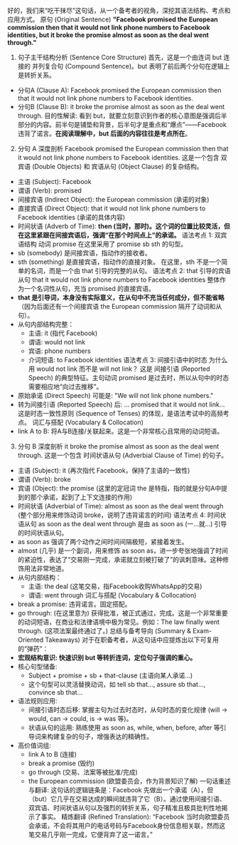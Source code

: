 好的，我们来“吃干抹尽”这句话，从一个备考者的视角，深挖其语法结构、考点和应用方式。
原句 (Original Sentence)
**"Facebook promised the European commission then that it would not link phone numbers to Facebook identities, but it broke the promise almost as soon as the deal went through."**

1. 句子主干结构分析 (Sentence Core Structure)
首先，这是一个由连词 but 连接的 并列复合句 (Compound Sentence)。but 表明了前后两个分句在逻辑上是转折关系。
 * 分句A (Clause A): Facebook promised the European commission then that it would not link phone numbers to Facebook identities.
 * 分句B (Clause B): it broke the promise almost as soon as the deal went through.
目的性解读: 看到 but，就要立刻意识到作者的核心意图是强调后半部分的内容。前半句是铺垫和背景，后半句才是重点和“爆点”——Facebook违背了诺言。**在阅读理解中，but 后面的内容往往是考点所在**。
2. 分句 A 深度剖析
Facebook promised the European commission then that it would not link phone numbers to Facebook identities.
这是一个包含 双宾语 (Double Objects) 和 宾语从句 (Object Clause) 的复杂结构。
 * 主语 (Subject): Facebook
 * 谓语 (Verb): promised
 * 间接宾语 (Indirect Object): the European commission (承诺的对象)
 * 直接宾语 (Direct Object): that it would not link phone numbers to Facebook identities (承诺的具体内容)
 * 时间状语 (Adverb of Time): **then (当时，那时)。这个词的位置比较灵活，但在这里紧跟在间接宾语后，强调“在那个时间点上”的承诺。**
语法考点 1: 双宾语结构
动词 promise 在这里采用了 promise sb sth 的句型。
 * sb (somebody) 是间接宾语，指动作的接收者。
 * sth (something) 是直接宾语，指动作的直接对象。
   在这里，sth 不是一个简单的名词，而是一个由 that 引导的完整的从句。
   语法考点 2: that 引导的宾语从句
   that it would not link phone numbers to Facebook identities 整体作为一个名词性从句，充当 promised 的直接宾语。
 * **that 是引导词，本身没有实际意义，在从句中不充当任何成分，但不能省略**（因为后面还有一个间接宾语 the European commission 隔开了动词和从句）。
 * 从句内部结构完整：
   * 主语: it (指代 Facebook)
   * 谓语: would not link
   * 宾语: phone numbers
   * 介词短语: to Facebook identities
   语法考点 3: 间接引语中的时态
   为什么用 would not link 而不是 will not link？
   这是 间接引语 (Reported Speech) 的典型特征。主句动词 promised 是过去时，所以从句中的时态需要相应地“向过去推移”。
 * 原始承诺 (Direct Speech) 可能是: "We will not link phone numbers."
 * 转为间接引语 (Reported Speech) 后: ... promised that it would not link...
   这是时态一致性原则 (Sequence of Tenses) 的体现，是语法考试中的高频考点。
   词汇与搭配 (Vocabulary & Collocation)
 * link A to B: 将A与B连接/关联起来。这是一个非常核心且常用的动词短语。
3. 分句 B 深度剖析
it broke the promise almost as soon as the deal went through.
这是一个包含 时间状语从句 (Adverbial Clause of Time) 的句子。
 * 主语 (Subject): it (再次指代 Facebook，保持了主语的一致性)
 * 谓语 (Verb): broke
 * 宾语 (Object): the promise (这里的定冠词 the 是特指，指的就是分句A中提到的那个承诺，起到了上下文连接的作用)
 * 时间状语 (Adverbial of Time): almost as soon as the deal went through (整个部分用来修饰动词 broke，说明了违背诺言的时间)
语法考点 4: 时间状语从句
as soon as the deal went through 是由 as soon as (一...就...) 引导的时间状语从句。
 * as soon as 强调了两个动作之间时间间隔极短，紧接着发生。
 * almost (几乎) 是一个副词，用来修饰 as soon as，进一步夸张地强调了时间的紧迫性，表达了“交易刚一完成，承诺就立刻被打破了”的讽刺意味。这种修饰用法非常地道。
 * 从句内部结构：
   * 主语: the deal (这笔交易，指Facebook收购WhatsApp的交易)
   * 谓语: went through
   词汇与搭配 (Vocabulary & Collocation)
 * break a promise: 违背诺言。固定搭配。
 * go through: (在这里意为) 获得批准，被正式通过，完成。这是一个非常重要的动词短语，在商业和法律语境中极为常见。例如：The law finally went through. (这项法案最终通过了。)
总结与备考导向 (Summary & Exam-Oriented Takeaways)
对于在职备考者，从这句话中应提炼出以下可复用的“弹药”：
 * **宏观结构意识: 快速识别 but 等转折连词，定位句子强调的重心。**
 * 核心句型储备:
   * Subject + promise + sb + that-clause (主语向某人承诺...)
   * 这个句型可以灵活替换动词，如 tell sb that..., assure sb that..., convince sb that...
 * 语法规则应用:
   * 间接引语时态后移: 掌握主句为过去时态时，从句时态的变化规律 (will -> would, can -> could, is -> was 等)。
   * 状语从句的运用: 熟练使用 as soon as, while, when, before, after 等引导词来构建复杂的句子，增强表达的精确性。
 * 高价值词组:
   * link A to B (连接)
   * break a promise (毁约)
   * go through (交易、法案等被批准/完成)
   * the European commission (欧盟委员会，作为背景知识了解)
   一句话重述与翻译:
   这句话的逻辑链条是：Facebook 先做出一个承诺（A），但（but）它几乎在交易达成的瞬间就违背了它（B）。通过使用间接引语、双宾语、时间状语从句以及强烈的转折关系，句子精准且极具批判性地揭示了事实。
   精炼翻译 (Refined Translation):
   “Facebook 当时向欧盟委员会承诺，不会将其用户的电话号码与Facebook身份信息相关联，然而这笔交易几乎刚一完成，它便背弃了这一诺言。”